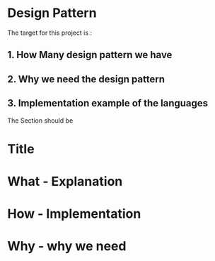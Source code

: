 # Design Pattern

The target for this project is :
## 1. How Many design pattern we have 
## 2. Why we need the design pattern 
## 3. Implementation example of the languages 

The Section should be 

# Title 
# What - Explanation
# How  - Implementation 
# Why  - why we need 